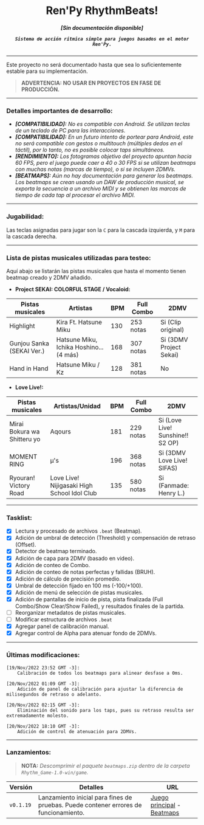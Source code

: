 <h1 align = "center"> Ren'Py RhythmBeats! </h1>

<h5 align = "center">
    <i>[Sin documentación disponible]</i>
    
    Sistema de acción rítmica simple para juegos basados en el motor Ren'Py.
</h5>

---

Este proyecto no será documentado hasta que sea lo suficientemente estable para su implementación.

> **ADVERTENCIA: NO USAR EN PROYECTOS EN FASE DE PRODUCCIÓN.**

---
### Detalles importantes de desarrollo:
* _**[COMPATIBILIDAD]:** No es compatible con Android. Se utilizan teclas de un teclado de PC para las interacciones._
* _**[COMPATIBILIDAD]:** En un futuro intento de portear para Android, este no será compatible con gestos o multitouch (múltiples dedos en el táctil), por lo tanto, no es posible colocar taps simultáneos._
* _**[RENDIMIENTO]:** Los fotogramas objetivo del proyecto apuntan hacia 60 FPS, pero el juego puede caer a 40 o 30 FPS si se utilizan beatmaps con muchas notas (marcas de tiempo), o si se incluyen 2DMVs._
* _**[BEATMAPS]:** Aún no hay documentación para generar los beatmaps. Los beatmaps se crean usando un DAW de producción musical, se exporta la secuencia a un archivo MIDI y se obtienen las marcas de tiempo de cada tap al procesar el archivo MIDI._


---
### Jugabilidad:

Las teclas asignadas para jugar son la `C` para la cascada izquierda, y `M` para la cascada derecha.

---
### Lista de pistas musicales utilizadas para testeo:

Aquí abajo se listarán las pistas musicales que hasta el momento tienen beatmap creado y 2DMV añadido.

* **Project SEKAI: COLORFUL STAGE / Vocaloid:**

|Pistas musicales|Artistas|BPM|Full Combo|2DMV|
|---|---|---|---|---|
|Highlight|Kira Ft. Hatsune Miku|130|253 notas|Si (Clip original)|
|Gunjou Sanka (SEKAI Ver.)|Hatsune Miku, Ichika Hoshino... (4 más)|168|307 notas|Si (3DMV Project Sekai)|
|Hand in Hand|Hatsune Miku / Kz|128|381 notas|No|


* **Love Live!:**

|Pistas musicales|Artistas/Unidad|BPM|Full Combo|2DMV|
|---|---|---|---|---|
|Mirai Bokura wa Shitteru yo|Aqours|181|229 notas|Si (Love Live! Sunshine!! S2 OP)|
|MOMENT RING|μ's|196|368 notas|Si (3DMV Love Live! SIFAS)|
|Ryouran! Victory Road|Love Live! Nijigasaki High School Idol Club|135|580 notas|Si (Fanmade: Henry L.)|

---
### Tasklist:
- [x] Lectura y procesado de archivos `.beat` (Beatmap).
- [x] Adición de umbral de detección (Threshold) y compensación de retraso (Offset).
- [x] Detector de beatmap terminado.
- [x] Adición de capa para 2DMV (basado en video).
- [x] Adición de conteo de Combo.
- [x] Adición de conteo de notas perfectas y fallidas (BRUH).
- [x] Adición de cálculo de precisión promedio.
- [x] Umbral de detección fijado en 100 ms (-100/+100).
- [x] Adición de menú de selección de pistas musicales.
- [x] Adición de pantallas de inicio de pista, pista finalizada (Full Combo/Show Clear/Show Failed), y resultados finales de la partida.
- [ ] Reorganizar metadatos de pistas musicales.
- [ ] Modificar estructura de archivos `.beat`
- [x] Agregar panel de calibración manual.
- [x] Agregar control de Alpha para atenuar fondo de 2DMVs.

---
### Últimas modificaciones:
```
[19/Nov/2022 23:52 GMT -3]:
    Calibración de todos los beatmaps para alinear desfase a 0ms.
    
[20/Nov/2022 01:09 GMT -3]:
    Adición de panel de calibración para ajustar la diferencia de milisegundos de retraso o adelanto.
    
[20/Nov/2022 02:15 GMT -3]:
    Eliminación del sonido para los taps, pues su retraso resulta ser extremadamente molesto.
    
[20/Nov/2022 18:10 GMT -3]:
    Adición de control de atenuación para 2DMVs.
```

---
### Lanzamientos:

> **NOTA:** _Descomprimir el paquete `beatmaps.zip` dentro de la carpeta `Rhythm_Game-1.0-win/game`._

|Versión|Detalles|URL|
|---|---|---|
|`v0.1.19`|Lanzamiento inicial para fines de pruebas. Puede contener errores de funcionamiento.| [Juego principal](https://github.com/CharlieFuu69/RenPy_RhythmBeats/releases/download/v0.1.19/Rhythm_Game-1.0-win.zip) - [Beatmaps](https://github.com/CharlieFuu69/RenPy_RhythmBeats/releases/download/v0.1.19/beatmaps.zip)|
